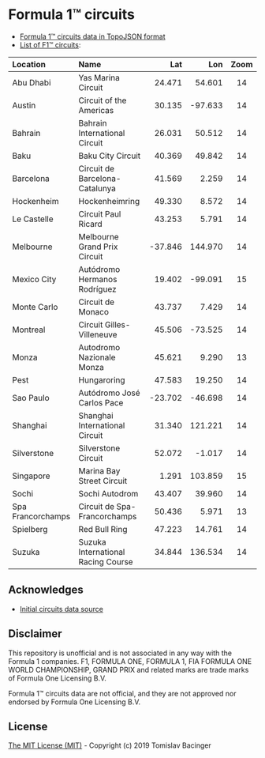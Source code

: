 # Formula 1™ circuits

* [Formula 1™ circuits data in TopoJSON format](f1-circuits.json)
* [List of F1™ circuits](f1-locations.json):

| Location | Name | Lat | Lon | Zoom |
|:---|:---|---:|---:|:---:|
| Abu Dhabi | Yas Marina Circuit | 24.471 | 54.601 | 14 |
| Austin | Circuit of the Americas | 30.135 | -97.633 | 14 |
| Bahrain | Bahrain International Circuit | 26.031 | 50.512 | 14 |
| Baku | Baku City Circuit | 40.369 | 49.842 | 14 |
| Barcelona | Circuit de Barcelona-Catalunya | 41.569 | 2.259 | 14 |
| Hockenheim | Hockenheimring | 49.330 | 8.572 | 14 |
| Le Castelle | Circuit Paul Ricard | 43.253 | 5.791 | 14 |
| Melbourne | Melbourne Grand Prix Circuit | -37.846 | 144.970 | 14 |
| Mexico City | Autódromo Hermanos Rodríguez | 19.402 | -99.091 | 15 |
| Monte Carlo | Circuit de Monaco | 43.737 | 7.429 | 14 |
| Montreal | Circuit Gilles-Villeneuve | 45.506 | -73.525 | 14 |
| Monza | Autodromo Nazionale Monza | 45.621 | 9.290 | 13 |
| Pest | Hungaroring | 47.583 | 19.250 | 14 |
| Sao Paulo | Autódromo José Carlos Pace | -23.702 | -46.698 | 14 |
| Shanghai | Shanghai International Circuit | 31.340 | 121.221 | 14 |
| Silverstone | Silverstone Circuit | 52.072 | -1.017 | 14 |
| Singapore | Marina Bay Street Circuit | 1.291 | 103.859 | 15 |
| Sochi | Sochi Autodrom | 43.407 | 39.960 | 14 |
| Spa Francorchamps | Circuit de Spa-Francorchamps | 50.436 | 5.971 | 13 |
| Spielberg | Red Bull Ring | 47.223 | 14.761 | 14 |
| Suzuka | Suzuka International Racing Course | 34.844 | 136.534 | 14 |

## Acknowledges

* [Initial circuits data source](https://www.google.com/maps/d/u/0/viewer?mid=1nv6ugq4H67CSzKUauW92-pPstYw&ll=-37.84579005412956%2C144.96881158570557&z=16)

## Disclaimer

This repository is unofficial and is not associated in any way with the Formula 1 companies. F1, FORMULA ONE, FORMULA 1, FIA FORMULA ONE WORLD CHAMPIONSHIP, GRAND PRIX and related marks are trade marks of Formula One Licensing B.V. 

Formula 1™ circuits data are not official, and they are not approved nor endorsed by Formula One Licensing B.V.

## License

[The MIT License (MIT)](LICENSE) - Copyright (c) 2019 Tomislav Bacinger